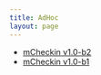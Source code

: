 ```yaml
---
title: AdHoc
layout: page
---
```


- [mCheckin v1.0-b2](itms-services://?action=download-manifest&url=http://wuwenbin.com/adhoc/mCheckin-v1.0b2.plist)
- [mCheckin v1.0-b1](itms-services://?action=download-manifest&url=http://wuwenbin.com/adhoc/mCheckin-v1.0b1.plist)
